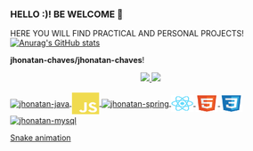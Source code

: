 ### HELLO :)! BE WELCOME 👋
   HERE YOU WILL FIND PRACTICAL AND PERSONAL PROJECTS!
[![Anurag's GitHub stats](https://github-readme-stats.vercel.app/api?username=anuraghazra)](https://github.com/anuraghazra/github-readme-stats)

**jhonatan-chaves/jhonatan-chaves**!
<div align="center">
  <a href="https://github.com/jhonatan-chaves">
       <img height="180em" src="https://github-readme-stats.vercel.app/api?username=jhonatan-chaves&show_icons=true&theme=dracula&include_all_commits=true&count_private=true"/>
  <img height="180em" src="https://github-readme-stats.vercel.app/api/top-langs/?username=jhonatan-chaves&layout=compact&langs_count=7&theme=dracula"/>
</div>
<div style="display: inline_block"><br>
   <img align="center" alt="jhonatan-java" height="50" width="60" src="https://cdn.jsdelivr.net/gh/devicons/devicon/icons/java/java-original-wordmark.svg" />
  <img align="center" alt="jhonatan-Js" height="40" width="50" src="https://raw.githubusercontent.com/devicons/devicon/master/icons/javascript/javascript-plain.svg">
  <img align="center" alt="jhonatan-spring" height="50" width="60" src="https://cdn.jsdelivr.net/gh/devicons/devicon/icons/spring/spring-original-wordmark.svg">
  <img align="center" alt="jhonatan-React" height="30" width="40" src="https://raw.githubusercontent.com/devicons/devicon/master/icons/react/react-original.svg">
  <img align="center" alt="jhonatan-HTML" height="30" width="40" src="https://raw.githubusercontent.com/devicons/devicon/master/icons/html5/html5-original.svg">
  <img align="center" alt="jhonatan-css" height="30" width="40" src="https://raw.githubusercontent.com/devicons/devicon/master/icons/css3/css3-original.svg">
  <img align="center" alt="jhonatan-mysql" height="50" width="60" src="https://cdn.jsdelivr.net/gh/devicons/devicon/icons/mysql/mysql-original-wordmark.svg">
  
  
   [Snake animation](https://github.com/jhonatan-chaves/jhonatan-chaves/blob/output/github-contribution-grid-snake.svg)
</div>

